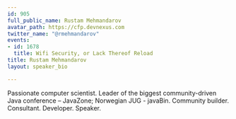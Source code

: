 ```yaml
---
id: 905
full_public_name: Rustam Mehmandarov
avatar_path: https://cfp.devnexus.com
twitter_name: "@rmehmandarov"
events:
- id: 1678
  title: Wifi Security, or Lack Thereof Reload
title: Rustam Mehmandarov
layout: speaker_bio

---
```

Passionate computer scientist. Leader of the biggest community-driven Java conference – JavaZone; Norwegian JUG - javaBin. Community builder. Consultant. Developer. Speaker.
